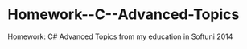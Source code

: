 Homework--C--Advanced-Topics
============================

Homework: C# Advanced Topics from my education in Softuni 2014
